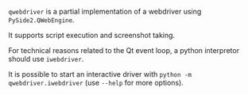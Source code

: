 `qwebdriver` is a partial implementation of a webdriver using `PySide2.QWebEngine`.

It supports script execution and screenshot taking.

For technical reasons related to the Qt event loop, a python interpretor should use `iwebdriver`.

It is possible to start an interactive driver with `python -m qwebdriver.iwebdriver` (use `--help` for more options).
